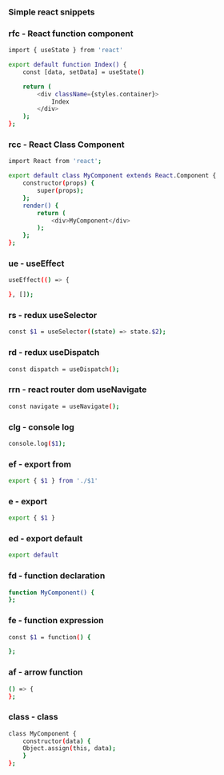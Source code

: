 ### Simple react snippets

### rfc - React function component

```bash
import { useState } from 'react'

export default function Index() {
	const [data, setData] = useState()

	return (
		<div className={styles.container}>
			Index
		</div>
	);
};
```

### rcc - React Class Component

```bash
import React from 'react';

export default class MyComponent extends React.Component {
	constructor(props) {
		super(props);
	};
	render() {
		return (
			<div>MyComponent</div>
		);
	};
};
```

### ue - useEffect

```bash
useEffect(() => {

}, []);
```

### rs - redux useSelector

```bash
const $1 = useSelector((state) => state.$2);
```

### rd - redux useDispatch

```bash
const dispatch = useDispatch();
```

### rrn - react router dom useNavigate

```bash
const navigate = useNavigate();
```

### clg - console log

```bash
console.log($1);
```

### ef - export from

```bash
export { $1 } from './$1'
```

### e - export

```bash
export { $1 }
```

### ed - export default

```bash
export default
```

### fd - function declaration

```bash
function MyComponent() {
};
```

### fe - function expression

```bash
const $1 = function() {

};
```

### af - arrow function

```bash
() => {
};
```

### class - class

```bash
class MyComponent {
	constructor(data) {
	Object.assign(this, data);
	}
};
```
